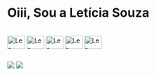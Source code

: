 <h1>Oiii, Sou a Letícia Souza</h1>

<div style="display: inline_block"><br>
  <img align="center" alt="Le-Python" height="30" width="40" src="https://cdn.jsdelivr.net/gh/devicons/devicon/icons/python/python-original.svg" />
  <img align="center" alt="Le-Jupyter" height="30" width="40" src="https://cdn.jsdelivr.net/gh/devicons/devicon/icons/jupyter/jupyter-original.svg" />
  <img align="center" alt="Le-Canva" height="30" width="40" src="https://cdn.jsdelivr.net/gh/devicons/devicon/icons/canva/canva-original.svg" />
  <img align="center" alt="Le-Canva" height="30" width="40" src="https://cdn.jsdelivr.net/gh/devicons/devicon/icons/postgresql/postgresql-original-wordmark.svg" />
  <img align="center" alt="Le-Canva" height="30" width="40" src="https://cdn.jsdelivr.net/gh/devicons/devicon/icons/microsoftsqlserver/microsoftsqlserver-plain.svg" />
  
          
</div>
  
  ##
  
  <div> 
 
  <a href="https://www.youtube.com/channel/UCvd87G3gPdxkTlGjwtwjkuA" target="_blank"><img src="https://img.shields.io/badge/YouTube-FF0000?style=for-the-badge&logo=youtube&logoColor=white" target="_blank"></a>
  <a href="https://www.linkedin.com/in/leticiasouza-data/" target="_blank"><img src="https://img.shields.io/badge/-LinkedIn-%230077B5?style=for-the-badge&logo=linkedin&logoColor=white" target="_blank"></a> 
  
  
</div>
